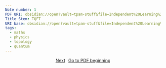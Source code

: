 ```yaml
---
Note number: 1
PDF URI: obsidian://open?vault=tpam-stuff&file=Independent%20Learning%2FTQFT%2FMaterial%2F3.%20TQFT%20Notes%20(project%20start).pdf
Title Stem: TQFT
URI base: obsidian://open?vault=tpam-stuff&file=Independent%20Learning%2FTQFT%2FNotes%2FTQFT%20note%20
tags:
  - maths
  - physics
  - topology
  - quantum
---
```

<div style="display: flex; justify-content: center; gap: 10px;">
	<a 
	href="obsidian://open?vault=tpam-stuff&file=Independent%20Learning%2FTQFT%2FNotes%2FTQFT%20note%202" class="button">Next
	</a> 
	<a 
	href="obsidian://open?vault=tpam-stuff&file=Independent%20Learning%2FTQFT%2FMaterial%2F3.%20TQFT%20Notes%20(project%20start).pdf#page=1" class="button">Go to PDF beginning
	</a> 
</div>
